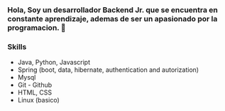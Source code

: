 ### Hola, Soy un desarrollador Backend Jr. que se encuentra en constante aprendizaje, ademas de ser un apasionado por la programacion. 👋

### Skills
- Java, Python, Javascript
- Spring (boot, data, hibernate, authentication and autorization)
- Mysql
- Git - Github
- HTML, CSS
- Linux (basico)


<!--
**Rhabad/Rhabad** is a ✨ _special_ ✨ repository because its `README.md` (this file) appears on your GitHub profile.

Here are some ideas to get you started:

- 🔭 I’m currently working on ...
- 🌱 I’m currently learning ...
- 👯 I’m looking to collaborate on ...
- 🤔 I’m looking for help with ...
- 💬 Ask me about ...
- 📫 How to reach me: ...
- 😄 Pronouns: ...
- ⚡ Fun fact: ...
-->
